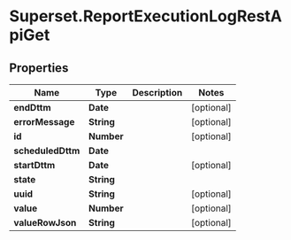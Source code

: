 # Superset.ReportExecutionLogRestApiGet

## Properties
Name | Type | Description | Notes
------------ | ------------- | ------------- | -------------
**endDttm** | **Date** |  | [optional] 
**errorMessage** | **String** |  | [optional] 
**id** | **Number** |  | [optional] 
**scheduledDttm** | **Date** |  | 
**startDttm** | **Date** |  | [optional] 
**state** | **String** |  | 
**uuid** | **String** |  | [optional] 
**value** | **Number** |  | [optional] 
**valueRowJson** | **String** |  | [optional] 
